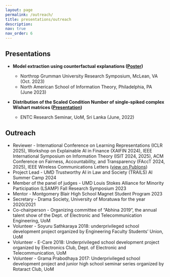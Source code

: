 ```yaml
---
layout: page
permalink: /outreach/
title: presentations/outreach
description:
nav: true
nav_order: 6
---
```


## Presentations
- **Model extraction using counterfactual explanations ([Poster](/assets/pdf/presentations/NASIT_poster.pdf))**
    - Northrop Grumman University Research Symposium, McLean, VA (Oct. 2023)
    - North American School of Information Theory, Philadelphia, PA (June 2023)

- **Distribution of the Scaled Condition Number of single-spiked complex Wishart matrices ([Presentation](/assets/pdf/presentations/ENTC_Research_Seminar.pdf))**
    - ENTC Research Seminar, UoM, Sri Lanka (June, 2022)


## Outreach
- Reviewer - International Conference on Learning Representations (ICLR 2025), Workshop on Explainable AI in Finance (XAIFIN 2024), IEEE International Symposium on Information Theory (ISIT 2024, 2025), ACM Conference on Fairness, Accountability, and Transparency (FAccT 2024, 2025), IEEE Wireless Communications Letters ([view on Publons](http://www.webofscience.com/wos/author/record/HJY-8103-2023))
- Project Lead - UMD Trustworthy AI in Law and Society (TRAILS) AI Summer Camp 2024
- Member of the panel of judges - UMD Louis Stokes Alliance for Minority Participation (LSAMP)
Fall Research Symposium 2023
- Mentor - Montgomery Blair High School Magnet Student Program 2023
- Secretary - Drama Society, University of Moratuwa for the year 2020/2021
- Co-chairperson - Organizing committee of “Abhina 2019”, the annual talent show of the Dept. of Electronic and Telecommunication Engineering, UoM
- Volunteer - Soyuru Sathkaraya 2018: underprivileged school development project organized by Engineering Faculty Students’ Union, UoM
- Volunteer - E-Care 2018: Underprivileged school development project organized by Electronics Club, Dept. of Electronic and Telecommunication, UoM
- Volunteer - Grama Prabodhaya 2017: Underprivileged school development project and junior high school seminar series organized by Rotaract Club, UoM
